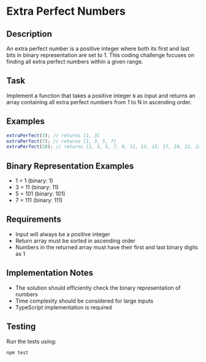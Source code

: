# Extra Perfect Numbers

## Description

An extra perfect number is a positive integer where both its first and last bits in binary representation are set to 1. This coding challenge focuses on finding all extra perfect numbers within a given range.

## Task

Implement a function that takes a positive integer `N` as input and returns an array containing all extra perfect numbers from 1 to N in ascending order.

## Examples

```typescript
extraPerfect(3); // returns [1, 3]
extraPerfect(7); // returns [1, 3, 5, 7]
extraPerfect(28); // returns [1, 3, 5, 7, 9, 11, 13, 15, 17, 19, 21, 23, 25, 27]
```

## Binary Representation Examples

- 1 = 1 (binary: 1)
- 3 = 11 (binary: 11)
- 5 = 101 (binary: 101)
- 7 = 111 (binary: 111)

## Requirements

- Input will always be a positive integer
- Return array must be sorted in ascending order
- Numbers in the returned array must have their first and last binary digits as 1

## Implementation Notes

- The solution should efficiently check the binary representation of numbers
- Time complexity should be considered for large inputs
- TypeScript implementation is required

## Testing

Run the tests using:

```bash
npm test
```
